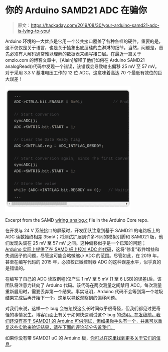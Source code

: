 # 你的 Arduino SAMD21 ADC 在骗你

> 原文：<https://hackaday.com/2019/08/30/your-arduino-samd21-adc-is-lying-to-you/>

Arduino 环境的一大优点是它用一个公共接口覆盖了各种各样的硬件。重要的是，这不仅仅是关于语言，也是关于抽象出底层硅的血淋淋的细节。当然，问题是，首先必须有人解码通常难以理解的数据表来编写接口层。在最近一篇关于 omzlo.com 的博客文章中，[Alain]解释了他们如何在 Arduino SAMD21 analogRead()代码中发现一个错误，该错误会导致输出偏移 25 mV 至 57 mV。对于采用 3.3 V 基准电压工作的 12 位 ADC，这意味着高达 70 个最低有效位的巨大误差！

![](img/0ec080d65e48142dbf89d2b45c476c2d.png)

Excerpt from the SAMD [wiring_analog.c](https://github.com/arduino/ArduinoCore-samd/blob/master/cores/arduino/wiring_analog.c) file in the Arduino Core repo.

在开发与 24 V 系统接口的屏蔽时，开发团队注意到基于 SAMD21 的电路板上的 ADC 读数始终相差 35mV；将测试扩展到许多不同的模拟引脚和 SAMD21 板，他们发现失调在 25 mV 至 57 mV 之间。这种偏移似乎是一个已知的问题； [Arduino 实际上提供了在 SAMD 板上校准 ADC 的代码](https://github.com/arduino/ArduinoCore-samd/blob/master/libraries/SAMD_AnalogCorrection/examples/CorrectADCResponse/CorrectADCResponse.ino)，这将“修复”软件增益和失调因子的问题，尽管这可能会略微缩小 ADC 的范围。尽管如此，在 2019 年，甚至在编写代码的 2015 年，必须校正微控制器 ADC 的这种误差水平，似乎真的是错误的。

在编写了自己的 ADC 读取例程(仅产生 1 mV 至 5 mV (1 至 6 LSB)的误差)后，该团队将注意力转向了 Arduino 代码。该代码在两次测量之间禁用 ADC，每次测量重新启用时，需要丢弃第一个结果。事实证明，Arduino 代码不会等到第一个垃圾结果完成后再开始下一个。这足以导致观察到的偏移问题。

对我们来说，这样一个 bug 会被忽视这么长时间似乎很奇怪，但我们都见过更奇怪的事情发生。博客页面上有关于如何快速测试这个 bug 的[说明。在发稿前，我们还没有基于 SAMD21 的 Arduino 可供测试，但如果你手头有一个，并且可以重复这些实验来验证结果，请在下面的评论部分告诉我们。](https://www.omzlo.com/articles/your-arduino-samd21-adc-is-wrong-did-you-notice)

如果你没有带 SAMD21 uC 的 Arduino 板，[你可以在这里找到更多关于它们的信息](https://hackaday.com/2014/05/15/introducing-the-arduino-zero/)。